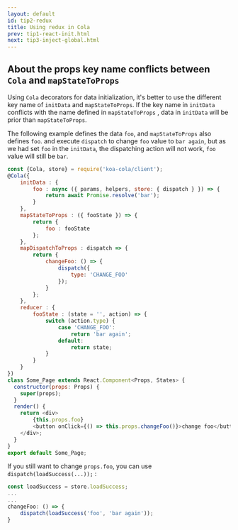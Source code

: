 ```yaml
---
layout: default
id: tip2-redux
title: Using redux in Cola
prev: tip1-react-init.html
next: tip3-inject-global.html
---
```


## About the props key name conflicts between `Cola` and `mapStateToProps`
<!-- 使用Cola装饰器进行数据初始化，如果这个key和自定义的mapStateToProps的props属性有冲突，那么key定义的数据将会更优先 -->
Using `Cola` decorators for data initialization, it's better to use the different key name of `initData` and `mapStateToProps`.
If the key name in `initData` conflicts with the name defined in `mapStateToProps` , data in `initData` will be prior than `mapStateToProps`.

<!-- 下面例子，定义了初始化的props属性foo，然后mapStateToProps也定义了返回的props.foo的新value，但是，其实dispatch后props.foo还是最开始的"bar"，而不是"bar again"。 -->
The following example defines the data `foo`, and `mapStateToProps` also defines `foo`. and execute `dispatch` to change `foo` value to `bar again`, but as we had set `foo` in the `initData`, the dispatching action will not work, `foo` value will still be `bar`.

```javascript
const {Cola, store} = require('koa-cola/client');
@Cola({
    initData : {
        foo : async ({ params, helpers, store: { dispatch } }) => {
            return await Promise.resolve('bar');
        }
    },
    mapStateToProps : ({ fooState }) => {
        return {
            foo : fooState
        };
    },
    mapDispatchToProps : dispatch => {
        return {
            changeFoo: () => {
                dispatch({
                    type: 'CHANGE_FOO'
                });
            }
        };
    },
    reducer : {
        fooState : (state = '', action) => {
            switch (action.type) {
                case 'CHANGE_FOO':
                    return 'bar again';
                default:
                    return state;
            }
        }
    }
})
class Some_Page extends React.Component<Props, States> {
  constructor(props: Props) {
    super(props);
  }
  render() {
    return <div>
        {this.props.foo}
        <button onClick={() => this.props.changeFoo()}>change foo</button>
    </div>;
  }
}
export default Some_Page;
```

If you still want to change `props.foo`, you can use `dispatch(loadSuccess(...));` :

```javascript
const loadSuccess = store.loadSuccess;
...
...
changeFoo: () => {
    dispatch(loadSuccess('foo', 'bar again'));
}
```